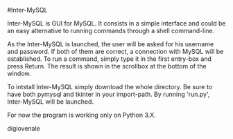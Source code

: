 #Inter-MySQL

Inter-MySQL is GUI for MySQL.
It consists in a simple interface and could be an easy alternative
to running commands through a shell command-line.

As the Inter-MySQL is launched, the user will be asked for his username and password.
If both of them are correct, a connection with MySQL will be established.
To run a command, simply type it in the first entry-box and press Return.
The result is shown in the scrollbox at the bottom of the window.

To intstall Inter-MySQL simply download the whole directory.
Be sure to have both pymysql and tkinter in your import-path.
By running 'run.py', Inter-MySQL will be launched.

For now the program is working only on Python 3.X.

digiovenale